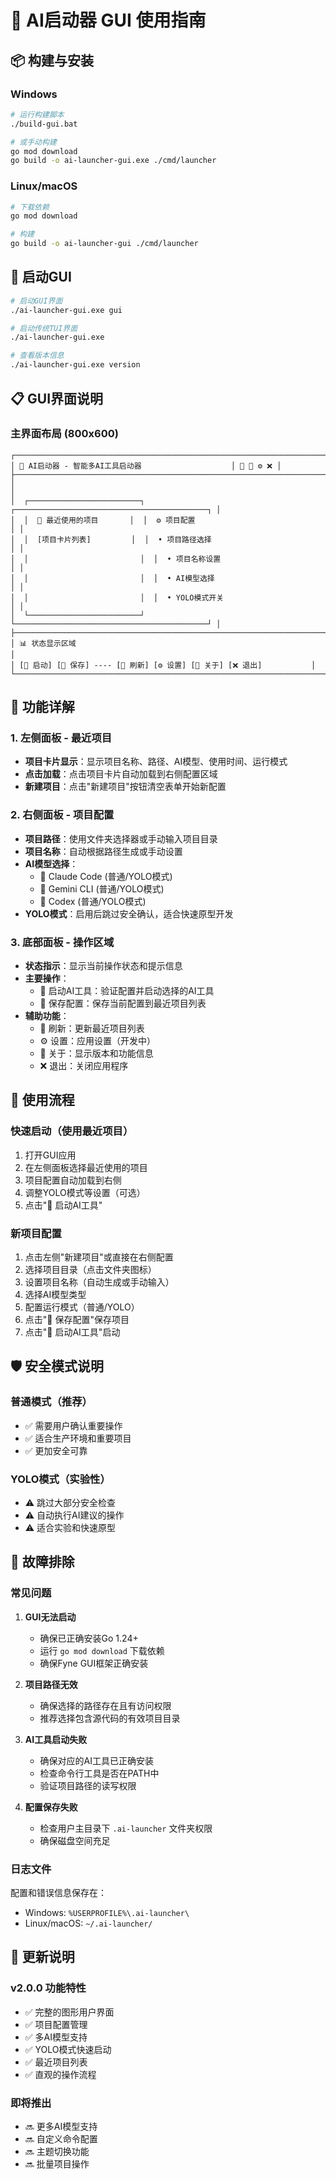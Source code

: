 # 🎨 AI启动器 GUI 使用指南

## 📦 构建与安装

### Windows
```bash
# 运行构建脚本
./build-gui.bat

# 或手动构建
go mod download
go build -o ai-launcher-gui.exe ./cmd/launcher
```

### Linux/macOS
```bash
# 下载依赖
go mod download

# 构建
go build -o ai-launcher-gui ./cmd/launcher
```

## 🚀 启动GUI

```bash
# 启动GUI界面
./ai-launcher-gui.exe gui

# 启动传统TUI界面
./ai-launcher-gui.exe

# 查看版本信息
./ai-launcher-gui.exe version
```

## 📋 GUI界面说明

### 主界面布局 (800x600)

```
┌─────────────────────────────────────────────────────────────────────────────┐
│ 🚀 AI启动器 - 智能多AI工具启动器                    │ 🔄 📖 ⚙️ ❌ │
├─────────────────────────────────────────────────────────────────────────────┤
│                                                                             │
│  ┌─────────────────────────┐  ┌───────────────────────────────────────────┐ │
│  │  📁 最近使用的项目       │  │  ⚙️ 项目配置                              │ │
│  │  [项目卡片列表]         │  │  • 项目路径选择                           │ │
│  │                         │  │  • 项目名称设置                           │ │
│  │                         │  │  • AI模型选择                             │ │
│  │                         │  │  • YOLO模式开关                          │ │
│  └─────────────────────────┘  └───────────────────────────────────────────┘ │
├─────────────────────────────────────────────────────────────────────────────┤
│ 📊 状态显示区域                                                             │
│ [🚀 启动] [💾 保存] ---- [🔄 刷新] [⚙️ 设置] [📖 关于] [❌ 退出]           │
└─────────────────────────────────────────────────────────────────────────────┘
```

## 🎯 功能详解

### 1. 左侧面板 - 最近项目
- **项目卡片显示**：显示项目名称、路径、AI模型、使用时间、运行模式
- **点击加载**：点击项目卡片自动加载到右侧配置区域
- **新建项目**：点击"新建项目"按钮清空表单开始新配置

### 2. 右侧面板 - 项目配置
- **项目路径**：使用文件夹选择器或手动输入项目目录
- **项目名称**：自动根据路径生成或手动设置
- **AI模型选择**：
  - 🤖 Claude Code (普通/YOLO模式)
  - 💎 Gemini CLI (普通/YOLO模式)
  - 🔧 Codex (普通/YOLO模式)
- **YOLO模式**：启用后跳过安全确认，适合快速原型开发

### 3. 底部面板 - 操作区域
- **状态指示**：显示当前操作状态和提示信息
- **主要操作**：
  - 🚀 启动AI工具：验证配置并启动选择的AI工具
  - 💾 保存配置：保存当前配置到最近项目列表
- **辅助功能**：
  - 🔄 刷新：更新最近项目列表
  - ⚙️ 设置：应用设置（开发中）
  - 📖 关于：显示版本和功能信息
  - ❌ 退出：关闭应用程序

## 📘 使用流程

### 快速启动（使用最近项目）
1. 打开GUI应用
2. 在左侧面板选择最近使用的项目
3. 项目配置自动加载到右侧
4. 调整YOLO模式等设置（可选）
5. 点击"🚀 启动AI工具"

### 新项目配置
1. 点击左侧"新建项目"或直接在右侧配置
2. 选择项目目录（点击文件夹图标）
3. 设置项目名称（自动生成或手动输入）
4. 选择AI模型类型
5. 配置运行模式（普通/YOLO）
6. 点击"💾 保存配置"保存项目
7. 点击"🚀 启动AI工具"启动

## 🛡️ 安全模式说明

### 普通模式（推荐）
- ✅ 需要用户确认重要操作
- ✅ 适合生产环境和重要项目
- ✅ 更加安全可靠

### YOLO模式（实验性）
- ⚠️ 跳过大部分安全检查
- ⚠️ 自动执行AI建议的操作
- ⚠️ 适合实验和快速原型

## 🔧 故障排除

### 常见问题

1. **GUI无法启动**
   - 确保已正确安装Go 1.24+
   - 运行 `go mod download` 下载依赖
   - 确保Fyne GUI框架正确安装

2. **项目路径无效**
   - 确保选择的路径存在且有访问权限
   - 推荐选择包含源代码的有效项目目录

3. **AI工具启动失败**
   - 确保对应的AI工具已正确安装
   - 检查命令行工具是否在PATH中
   - 验证项目路径的读写权限

4. **配置保存失败**
   - 检查用户主目录下 `.ai-launcher` 文件夹权限
   - 确保磁盘空间充足

### 日志文件
配置和错误信息保存在：
- Windows: `%USERPROFILE%\.ai-launcher\`
- Linux/macOS: `~/.ai-launcher/`

## 📝 更新说明

### v2.0.0 功能特性
- ✅ 完整的图形用户界面
- ✅ 项目配置管理
- ✅ 多AI模型支持
- ✅ YOLO模式快速启动
- ✅ 最近项目列表
- ✅ 直观的操作流程

### 即将推出
- 🔜 更多AI模型支持
- 🔜 自定义命令配置
- 🔜 主题切换功能
- 🔜 批量项目操作